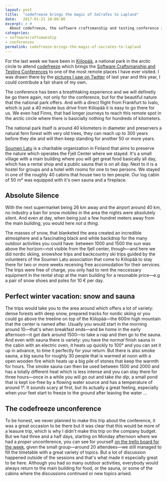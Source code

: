 ```yaml
---
layout: post
title:  "codefreeze brings the magic of SoCraTes to Lapland"
date:   2017-01-21 10:00:00
excerpt: > #
  About codefreeze, the software craftsmanship and testing conference in the arctic circle
categories:
- softwarecraftsmanship
- conferences
permalink: codefreeze-brings-the-magic-of-socrates-to-lapland
---
```


For the last week we have been in [Kiilopää][kiilopaa], a national park in the arctic circle to attend [codefreeze][cf] which brings the [Software Craftsmanship and Testing Conferences][socrates] to one of the most remote places I have ever visited. I was drawn there by the [pictures I saw on Twitter][hashtagcf] of last year and this year, I could contribute a fair share of my own.

The conference has been a breathtaking experience and we will definetly be go there again, not only for the conference, but for the beautiful nature that the national park offers. And with a direct flight from Frankfurt to Ivalo, which is just a 40 minute bus drive from Kiilopää it is easy to go there for us. We even had Finns, that had longer journeys to reach this remote spot in the arctic circle where there is basicially nothing for hundreds of kilometers.

The national park itself is around 40 kilometers in diameter and preservers a natural fern forest with very old trees, they can reach up to 300 years before they die and will then keep standing for another 50 or more years. 

[Soumen Latu][sl] is a charitable organization in Finland that aims to preserve the nature which operates the Fjell Center where we stayed. It's a small village with a main building where you will get great food basically all day, which has a rental shop and a public sauna that is on all day. Next to it is a hostel for groups and a hotel with rooms for one to two persons. We stayed in one of the roughly 40 cabins that house two to ten people. Our log cabin of 50 m² was equipped with it's own sauna and a fireplace. 

## Absolute Silence

With the next supermarket being 26 km away and the airport around 40 km, no industry a ban for snow mobiles in the area the nights were absolutely silent. And even at day, when being just a few hundret meters away from the main building, you would here *not a thing*. 

The masses of snow, that blanketed the area created an incredible atmosphere and a fascinating black and white backdrop for the many outdoor activities you could have: between 1000 and 1500 the sun was above the horizon—not visible from the fjell center, though—and here we did nordic skiing, snowshoe trips and backcountry ski trips guided by the volunteers of the Soumen Latu association that come to Kiilopää to stay there for two or more weeks receiving free accomodation for their services. The trips were free of charge, you only had to rent the neccessary equipment in the rental shop at the main building for a resonable price—e.g a pair of snow shoes and poles for 10 € per day.

## Perfect winter vacation: snow and sauna

The trips would take you to the area around which offers a lot of variety: dense forests with deep snow, prepared tracks for nordic skiing or you could go above the treeline on top of the Kiilopää—the 600m high mountain that the center is named after. Usually you would start in the morning around 10—that's when breakfast ends—and be home in the early afternoon—it got dark around 1500—to take a nap and then go to the sauna. And even with sauna there is variety: you have the *normal* finish sauna in the cabin with an electric oven, it heats up quickly to 100° and you can set it up in advance, to time it perfectly for your return. But there is also smoke sauna, a big sauna for roughly 30 people that is warmed at noon with a open wooden fire which heats up a big pile of stones that keep the warmth for hours. The smoke sauna can then be used between 1500 and 2000 and has a totally different heat which is less intense and you can stay there for three hours—once in a while you will go out and take *the dip*, a small pond that is kept ice-free by a flowing water source and has a temperature of around 1°. It sounds scary at first, but its actually a great feeling, especially when your feet start to freeze to the ground after leaving the water …

## The codefreeze unconference

To be honest, we never planned to make this trip about the conference, it was a great occasion to be there but it was clear that this would be more of a leasure trip, which is why I didn't make this trip on the company budget. But we had three and a half days, starting on Monday afternoon where we had a *proper* unconference, you can see for yourself [on the trello board for the week][timetable], given the small group—around 20 attendees—we still managed to fill the timetable with a great variety of topics. But a lot of discussion happened outside of the sessions and that's what made it especially great to be here. Although you had so many outdoor activities, everybody would always return to the main building for food, or the sauna, or some of the cabins where the discussions continued or new topics arised.

[kiilopaa]: http://www.kiilopaa.fi/en/home.html
[cf]: http://codefreeze.fi
[socrates]: https://socrates-conference.de/
[hashtagcf]: https://twitter.com/search?f=tweets&vertical=default&q=%23codefreeze&src=typd
[sl]: https://www.suomenlatu.fi/
[timetable]: https://trello.com/b/zIYeI0me/codefreeze-2017
